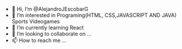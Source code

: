 - 👋 Hi, I’m @AlejandroJEscobarG
- 👀 I’m interested in Programing(HTML, CSS,JAVASCRIPT AND JAVA) Sports Videogames
- 🌱 I’m currently learning React
- 💞️ I’m looking to collaborate on ...
- 📫 How to reach me ...

<!---
AlejandroJEscobarG/AlejandroJEscobarG is a ✨ special ✨ repository because its `README.md` (this file) appears on your GitHub profile.
You can click the Preview link to take a look at your changes.
--->
